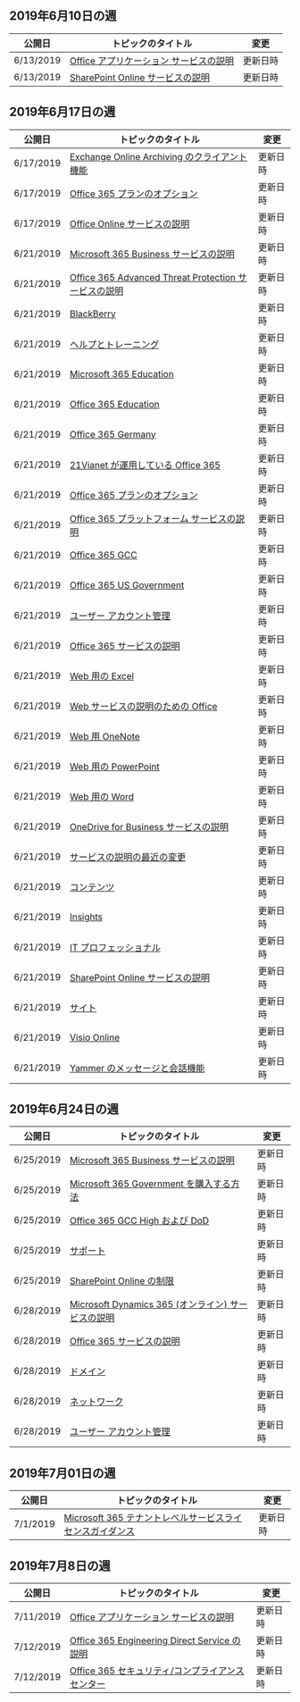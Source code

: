 <!-- This file is generated automatically each week. Changes made to this file will be overwritten.-->




## <a name="week-of-june-10-2019"></a>2019年6月10日の週


| 公開日 |トピックのタイトル | 変更 |
|------|------------|--------|
| 6/13/2019 | [Office アプリケーション サービスの説明](/Office365/ServiceDescriptions/office-applications-service-description/office-applications-service-description) | 更新日時 |
| 6/13/2019 | [SharePoint Online サービスの説明](/Office365/ServiceDescriptions/sharepoint-online-service-description/sharepoint-online-service-description) | 更新日時 |


## <a name="week-of-june-17-2019"></a>2019年6月17日の週


| 公開日 |トピックのタイトル | 変更 |
|------|------------|--------|
| 6/17/2019 | [Exchange Online Archiving のクライアント機能](/Office365/ServiceDescriptions/exchange-online-archiving-service-description/client-features) | 更新日時 |
| 6/17/2019 | [Office 365 プランのオプション](/Office365/ServiceDescriptions/office-365-platform-service-description/office-365-plan-options) | 更新日時 |
| 6/17/2019 | [Office Online サービスの説明](/Office365/ServiceDescriptions/office-online-service-description/office-online-service-description) | 更新日時 |
| 6/21/2019 | [Microsoft 365 Business サービスの説明](/Office365/ServiceDescriptions/microsoft-365-business-service-description) | 更新日時 |
| 6/21/2019 | [Office 365 Advanced Threat Protection サービスの説明](/Office365/ServiceDescriptions/office-365-advanced-threat-protection-service-description) | 更新日時 |
| 6/21/2019 | [BlackBerry](/Office365/ServiceDescriptions/office-365-platform-service-description/blackberry) | 更新日時 |
| 6/21/2019 | [ヘルプとトレーニング](/Office365/ServiceDescriptions/office-365-platform-service-description/help-and-training) | 更新日時 |
| 6/21/2019 | [Microsoft 365 Education](/Office365/ServiceDescriptions/office-365-platform-service-description/microsoft-365-education) | 更新日時 |
| 6/21/2019 | [Office 365 Education](/Office365/ServiceDescriptions/office-365-platform-service-description/office-365-education) | 更新日時 |
| 6/21/2019 | [Office 365 Germany](/Office365/ServiceDescriptions/office-365-platform-service-description/office-365-germany) | 更新日時 |
| 6/21/2019 | [21Vianet が運用している Office 365](/Office365/ServiceDescriptions/office-365-platform-service-description/office-365-operated-by-21vianet) | 更新日時 |
| 6/21/2019 | [Office 365 プランのオプション](/Office365/ServiceDescriptions/office-365-platform-service-description/office-365-plan-options) | 更新日時 |
| 6/21/2019 | [Office 365 プラットフォーム サービスの説明](/Office365/ServiceDescriptions/office-365-platform-service-description/office-365-platform-service-description) | 更新日時 |
| 6/21/2019 | [Office 365 GCC](/Office365/ServiceDescriptions/office-365-platform-service-description/office-365-us-government/gcc) | 更新日時 |
| 6/21/2019 | [Office 365 US Government](/Office365/ServiceDescriptions/office-365-platform-service-description/office-365-us-government/office-365-us-government) | 更新日時 |
| 6/21/2019 | [ユーザー アカウント管理](/Office365/ServiceDescriptions/office-365-platform-service-description/user-account-management) | 更新日時 |
| 6/21/2019 | [Office 365 サービスの説明 ](/Office365/ServiceDescriptions/office-365-service-descriptions-technet-library) | 更新日時 |
| 6/21/2019 | [Web 用の Excel](/Office365/ServiceDescriptions/office-online-service-description/excel-online) | 更新日時 |
| 6/21/2019 | [Web サービスの説明のための Office](/Office365/ServiceDescriptions/office-online-service-description/office-online-service-description) | 更新日時 |
| 6/21/2019 | [Web 用 OneNote](/Office365/ServiceDescriptions/office-online-service-description/onenote-online) | 更新日時 |
| 6/21/2019 | [Web 用の PowerPoint](/Office365/ServiceDescriptions/office-online-service-description/powerpoint-online) | 更新日時 |
| 6/21/2019 | [Web 用の Word](/Office365/ServiceDescriptions/office-online-service-description/word-online) | 更新日時 |
| 6/21/2019 | [OneDrive for Business サービスの説明](/Office365/ServiceDescriptions/onedrive-for-business-service-description) | 更新日時 |
| 6/21/2019 | [サービスの説明の最近の変更](/Office365/ServiceDescriptions/recent-service-descriptions-changes) | 更新日時 |
| 6/21/2019 | [コンテンツ](/Office365/ServiceDescriptions/sharepoint-online-service-description/content) | 更新日時 |
| 6/21/2019 | [Insights](/Office365/ServiceDescriptions/sharepoint-online-service-description/insights) | 更新日時 |
| 6/21/2019 | [IT プロフェッショナル](/Office365/ServiceDescriptions/sharepoint-online-service-description/it-professional) | 更新日時 |
| 6/21/2019 | [SharePoint Online サービスの説明](/Office365/ServiceDescriptions/sharepoint-online-service-description/sharepoint-online-service-description) | 更新日時 |
| 6/21/2019 | [サイト](/Office365/ServiceDescriptions/sharepoint-online-service-description/sites-servicedesc) | 更新日時 |
| 6/21/2019 | [Visio Online](/Office365/ServiceDescriptions/visio-online-service-description/visio-online) | 更新日時 |
| 6/21/2019 | [Yammer のメッセージと会話機能](/Office365/ServiceDescriptions/yammer-service-description/message-and-conversation-features-in-yammer) | 更新日時 |


## <a name="week-of-june-24-2019"></a>2019年6月24日の週


| 公開日 |トピックのタイトル | 変更 |
|------|------------|--------|
| 6/25/2019 | [Microsoft 365 Business サービスの説明](/Office365/ServiceDescriptions/microsoft-365-business-service-description) | 更新日時 |
| 6/25/2019 | [Microsoft 365 Government を購入する方法](/Office365/ServiceDescriptions/office-365-platform-service-description/office-365-us-government/microsoft-365-government-how-to-buy) | 更新日時 |
| 6/25/2019 | [Office 365 GCC High および DoD](/Office365/ServiceDescriptions/office-365-platform-service-description/office-365-us-government/gcc-high-and-dod) | 更新日時 |
| 6/25/2019 | [サポート](/Office365/ServiceDescriptions/office-365-platform-service-description/support) | 更新日時 |
| 6/25/2019 | [SharePoint Online の制限](/Office365/ServiceDescriptions/sharepoint-online-service-description/sharepoint-online-limits) | 更新日時 |
| 6/28/2019 | [Microsoft Dynamics 365 (オンライン) サービスの説明](/Office365/ServiceDescriptions/microsoft-dynamics-365-online-service-description) | 更新日時 |
| 6/28/2019 | [Office 365 サービスの説明 ](/Office365/ServiceDescriptions/office-365-service-descriptions-technet-library) | 更新日時 |
| 6/28/2019 | [ドメイン](/Office365/ServiceDescriptions/office-365-platform-service-description/domains) | 更新日時 |
| 6/28/2019 | [ネットワーク](/Office365/ServiceDescriptions/office-365-platform-service-description/networking) | 更新日時 |
| 6/28/2019 | [ユーザー アカウント管理](/Office365/ServiceDescriptions/office-365-platform-service-description/user-account-management) | 更新日時 |


## <a name="week-of-july-01-2019"></a>2019年7月01日の週


| 公開日 |トピックのタイトル | 変更 |
|------|------------|--------|
| 7/1/2019 | [Microsoft 365 テナントレベルサービスライセンスガイダンス](/Office365/ServiceDescriptions/microsoft-365-service-descriptions/microsoft-365-tenantlevel-services-licensing-guidance) | 更新日時 |


## <a name="week-of-july-08-2019"></a>2019年7月8日の週


| 公開日 |トピックのタイトル | 変更 |
|------|------------|--------|
| 7/11/2019 | [Office アプリケーション サービスの説明](/Office365/ServiceDescriptions/office-applications-service-description/office-applications-service-description) | 更新日時 |
| 7/12/2019 | [Office 365 Engineering Direct Service の説明](/Office365/ServiceDescriptions/office-365-engineering-direct-service-description) | 更新日時 |
| 7/12/2019 | [Office 365 セキュリティ/コンプライアンス センター](/Office365/ServiceDescriptions/office-365-platform-service-description/office-365-securitycompliance-center) | 更新日時 |
